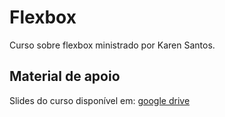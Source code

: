 # Flexbox

Curso sobre flexbox ministrado por Karen Santos.

## Material de apoio

Slides do curso disponível em:
[google drive](https://drive.google.com/file/d/1cSBnkzCsCaqkbiUssLW7LCVCw5yErRCk/view)
